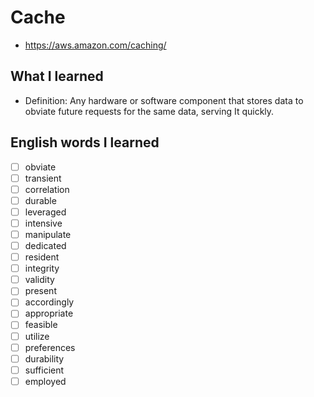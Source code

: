# Cache
- https://aws.amazon.com/caching/

## What I learned
- Definition: Any hardware or software component that stores data to obviate future requests for the same data, serving It quickly.

## English words I learned
- [ ] obviate
- [ ] transient
- [ ] correlation
- [ ] durable
- [ ] leveraged
- [ ] intensive
- [ ] manipulate
- [ ] dedicated
- [ ] resident
- [ ] integrity
- [ ] validity
- [ ] present
- [ ] accordingly
- [ ] appropriate
- [ ] feasible
- [ ] utilize
- [ ] preferences
- [ ] durability
- [ ] sufficient
- [ ] employed
